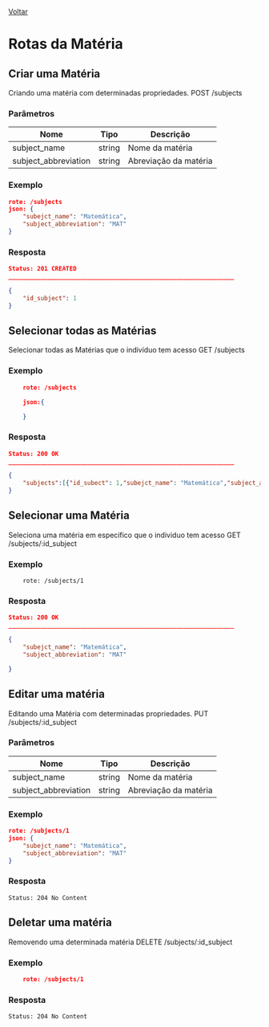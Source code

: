 [Voltar](menu.md)

# Rotas da Matéria

## Criar uma Matéria <a name="create_subject"></a>

Criando uma matéria com determinadas propriedades.
POST /subjects

### Parâmetros

| Nome                 | Tipo   | Descrição             |
| -------------------- | ------ | --------------------- |
| subject_name         | string | Nome da matéria       |
| subject_abbreviation | string | Abreviação da matéria |



### Exemplo

```json
rote: /subjects
json: {
	"subejct_name": "Matemática",
	"subject_abbreviation": "MAT"
}
```

### Resposta

```json
Status: 201 CREATED
_______________________________________________________________

{
    "id_subject": 1
}
```

## Selecionar todas as Matérias <a name="select_subjects"></a>

Selecionar todas as Matérias que o indivíduo tem acesso
GET /subjects

### Exemplo

```json
	rote: /subjects

	json:{

	}
```

### Resposta

```json
Status: 200 OK
_______________________________________________________________

{
    "subjects":[{"id_subect": 1,"subejct_name": "Matemática","subject_abbreviation": "MAT"},{"id_subect": 2,"subejct_name": "Programação para Computadores","subject_abbreviation": "PC"}]
}
```

## Selecionar uma Matéria <a name="select_subject"></a>

Seleciona uma matéria em especifico que o individuo tem acesso
GET /subjects/:id_subject

### Exemplo

```
	rote: /subjects/1
```

### Resposta

```json
Status: 200 OK
_______________________________________________________________

{
	"subejct_name": "Matemática",
	"subject_abbreviation": "MAT"

}
```

## Editar uma matéria <a name="edit_subject"></a>

Editando uma Matéria com determinadas propriedades.
PUT /subjects/:id_subject

### Parâmetros

| Nome                 | Tipo   | Descrição             |
| -------------------- | ------ | --------------------- |
| subject_name         | string | Nome da matéria       |
| subject_abbreviation | string | Abreviação da matéria |

### Exemplo

```json
rote: /subjects/1
json: {
	"subejct_name": "Matemática",
	"subject_abbreviation": "MAT"
}
```

### Resposta

    Status: 204 No Content

## Deletar uma matéria <a name="delete_subject"></a>

Removendo uma determinada matéria
DELETE /subjects/:id_subject

### Exemplo

```json
    rote: /subjects/1
```

### Resposta

    Status: 204 No Content
